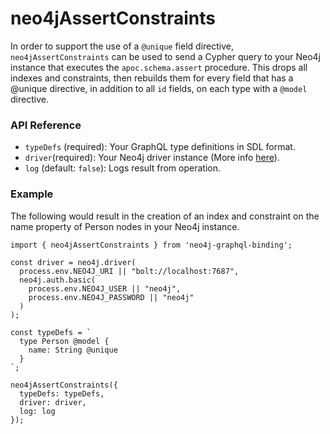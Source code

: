 # neo4jAssertConstraints

In order to support the use of a `@unique` field directive, `neo4jAssertConstraints` can be used to send a Cypher query to your Neo4j instance that executes the  `apoc.schema.assert` procedure. This drops all indexes and constraints, then rebuilds them for every field that has a @unique directive, in addition to all `id` fields, on each type with a `@model` directive.

### API Reference

* `typeDefs` \(required\): Your GraphQL type definitions in SDL format. 
* `driver`\(required\): Your Neo4j driver instance \(More info [here](https://www.npmjs.com/package/neo4j-driver)\). 
* `log` \(default: `false`\): Logs result from operation.

### Example

The following would result in the creation of an index and constraint on the name property of Person nodes in your Neo4j instance.

```text
import { neo4jAssertConstraints } from 'neo4j-graphql-binding';

const driver = neo4j.driver(
  process.env.NEO4J_URI || "bolt://localhost:7687",
  neo4j.auth.basic(
    process.env.NEO4J_USER || "neo4j",
    process.env.NEO4J_PASSWORD || "neo4j"
  )
);

const typeDefs = `
  type Person @model {
    name: String @unique
  }
`;

neo4jAssertConstraints({
  typeDefs: typeDefs,
  driver: driver,
  log: log
});
```



